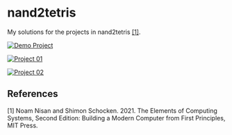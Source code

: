 # nand2tetris
My solutions for the projects in nand2tetris [[1]](#1).

[![Demo Project](https://github.com/jeffreyflorek/nand2tetris/actions/workflows/test-demo-project.yml/badge.svg)](https://github.com/jeffreyflorek/nand2tetris/actions/workflows/test-demo-project.yml)

[![Project 01](https://github.com/jeffreyflorek/nand2tetris/actions/workflows/test-project-01.yml/badge.svg)](https://github.com/jeffreyflorek/nand2tetris/actions/workflows/test-project-01.yml)

[![Project 02](https://github.com/jeffreyflorek/nand2tetris/actions/workflows/test-project-02.yml/badge.svg)](https://github.com/jeffreyflorek/nand2tetris/actions/workflows/test-project-02.yml)

## References
<a id="1">[1]</a> Noam Nisan and Shimon Schocken. 2021. The Elements of Computing Systems, Second Edition: Building a Modern Computer from First Principles, MIT Press.
